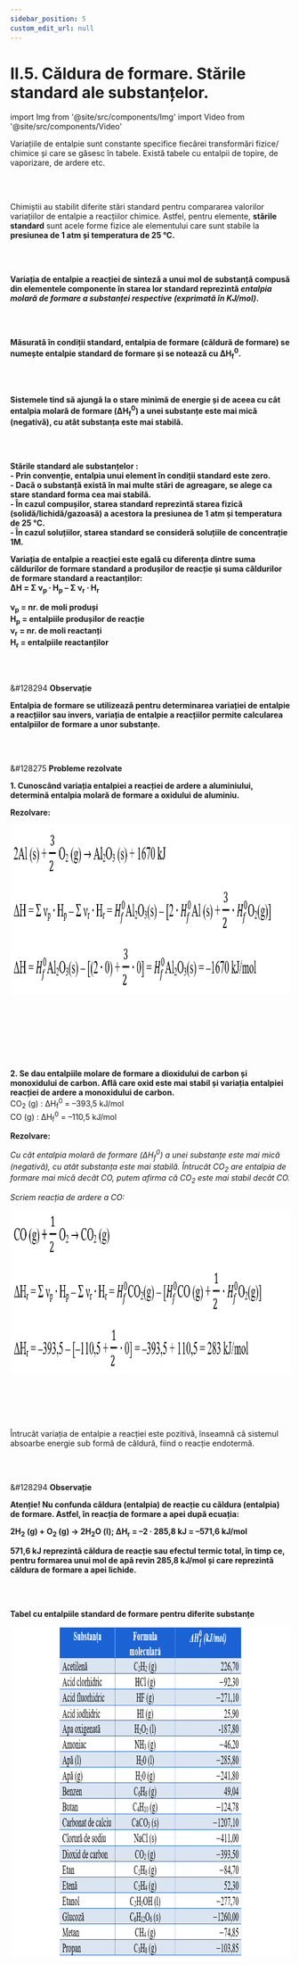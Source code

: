 ```yaml
---
sidebar_position: 5
custom_edit_url: null
---
```


# II.5. Căldura de formare. Stările standard ale substanțelor.


import Img from '@site/src/components/Img'
import Video from '@site/src/components/Video'





<div class="alert alert--primary" role="alert">

Variațiile de entalpie sunt constante specifice fiecărei transformări fizice/ chimice și care se găsesc în tabele. Există tabele cu entalpii de topire, de vaporizare, de ardere etc.


</div>


<br></br>


<div class="alert alert--primary" role="alert">

Chimiștii au stabilit diferite stări standard pentru compararea valorilor variațiilor de entalpie a reacțiilor chimice. Astfel, pentru elemente, **stările standard** sunt acele forme fizice ale elementului care sunt stabile la **presiunea de 1 atm și temperatura de 25 °C.**


</div>



<br></br>


<div class="alert alert--primary" role="alert">


**Variația de entalpie a reacției de sinteză a unui mol de substanță compusă din elementele componente în starea lor standard reprezintă _entalpia molară de formare a substanței respective (exprimată în KJ/mol)_.** 



</div>



<br></br>


<div class="alert alert--primary" role="alert">


**Măsurată în condiții standard, entalpia de formare (căldură de formare) se numește entalpie standard de formare și se notează cu ΔH<sub>f</sub><sup>0</sup>.**



</div>


<br></br>


<div class="alert alert--primary" role="alert">

**Sistemele tind să ajungă la o stare minimă de energie și de aceea cu cât entalpia molară de formare (ΔH<sub>f</sub><sup>0</sup>) a unei substanțe este mai mică (negativă), cu atât substanța este mai stabilă.**




</div>



<br></br>


<div class="alert alert--primary" role="alert">

**Stările standard ale substanțelor :**       
**- Prin convenție, entalpia unui element în condiții standard este zero.**       
**- Dacă o substanță există în mai multe stări de agreagare, se alege ca stare standard forma cea mai stabilă.**      
**- În cazul compușilor, starea standard reprezintă starea fizică (solidă/lichidă/gazoasă) a acestora la presiunea de 1 atm și temperatura de 25 °C.**      
**- În cazul soluțiilor, starea standard se consideră soluțiile de concentrație 1M.**


**Variația de entalpie a reacției este egală cu diferența dintre suma căldurilor de formare standard a produșilor de reacție și suma căldurilor de formare standard a reactanților:**      
**ΔH = Σ ν<sub>p</sub> ∙ H<sub>p</sub> – Σ ν<sub>r</sub> ∙ H<sub>r</sub>**

**ν<sub>p</sub> = nr. de moli produși**        
**H<sub>p</sub> = entalpiile produșilor de reacție**       
**ν<sub>r</sub> = nr. de moli reactanți**      
**H<sub>r</sub> = entalpiile reactanților**



</div>



<br></br>

<div class="alert alert--secondary" role="alert">

&#128294 **Observație**

**Entalpia de formare se utilizează pentru determinarea variației de entalpie a reacțiilor sau invers, variația de entalpie a reacțiilor permite calcularea entalpiilor de formare a unor substanțe.**


</div>


<br></br>

<div class="alert alert--warning" role="alert">

&#128275 **Probleme rezolvate**


**1. Cunoscând variația entalpiei a reacției de ardere a aluminiului, determină entalpia molară de formare a oxidului de aluminiu.**

**Rezolvare:**



<Img className="img-responsive4" src="chimie/clasa12/capitolul2/II-5-caldura-de-formare-starile-standard-ale-substantelor-poza1-problema-rezolvata1-rezolvare.png" width="1000" height="304" lazy={false} />

<br></br>
<br></br>
<br></br>


**2. Se dau entalpiile molare de formare a dioxidului de carbon și monoxidului de carbon. Află care oxid este mai stabil și variația entalpiei reacției de ardere a monoxidului de carbon.**      
CO<sub>2</sub> (g) : ΔH<sub>f</sub><sup>0</sup> = –393,5 kJ/mol       
CO (g) : ΔH<sub>f</sub><sup>0</sup> = –110,5 kJ/mol


**Rezolvare:**      

_Cu cât entalpia molară de formare (ΔH<sub>f</sub><sup>0</sup>) a unei substanțe este mai mică (negativă), cu atât substanța este mai stabilă. Întrucât CO<sub>2</sub> are entalpia de formare mai mică decât CO, putem afirma că CO<sub>2</sub> este mai stabil decât CO._


_Scriem reacția de ardere a CO:_


<Img className="img-responsive4" src="chimie/clasa12/capitolul2/II-5-caldura-de-formare-starile-standard-ale-substantelor-poza2-problema-rezolvata2-rezolvare.png" width="1000" height="294" />

<br></br>
<br></br>

Întrucât variația de entalpie a reacției este pozitivă, înseamnă că sistemul absoarbe energie sub formă de căldură, fiind o reacție endotermă.


</div>


<br></br>


<div class="alert alert--secondary" role="alert">

&#128294 **Observație**

**Atenție! Nu confunda căldura (entalpia) de reacție cu căldura (entalpia) de formare. Astfel, în reacția de formare a apei după ecuația:**

**2H<sub>2</sub> (g) + O<sub>2</sub> (g) → 2H<sub>2</sub>O (l);  ΔH<sub>r</sub> = –2 ∙ 285,8 kJ = –571,6 kJ/mol**

**571,6 kJ reprezintă căldura de reacție sau efectul termic total, în timp ce, pentru formarea unui mol de apă revin 285,8 kJ/mol și care reprezintă căldura de formare a apei lichide.**


</div>


<br></br>


<div class="alert alert--primary" role="alert">

**Tabel cu entalpiile standard de formare pentru diferite substanțe** 


<Img className="img-responsive4" src="chimie/clasa12/capitolul2/II-5-caldura-de-formare-starile-standard-ale-substantelor-poza3-tabel-cu-entalpiile-standard-de-formare.png" width="1000" height="591" />




</div>


